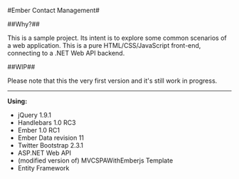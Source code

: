 #Ember Contact Management#

##Why?##

This is a sample project. Its intent is to explore some common scenarios of a web application. This is a pure HTML/CSS/JavaScript front-end, connecting to a .NET Web API backend. 

##WIP##

Please note that this the very first version and it's still work in progress.

----------

__Using:__

 - jQuery 1.9.1
 - Handlebars 1.0 RC3
 - Ember 1.0 RC1
 - Ember Data revision 11
 - Twitter Bootstrap 2.3.1
 - ASP.NET Web API
 - (modified version of) MVCSPAWithEmberjs Template 
 - Entity Framework
